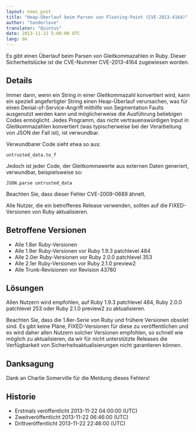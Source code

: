 ```yaml
---
layout: news_post
title: "Heap-Überlauf beim Parsen von Floating-Point (CVE-2013-4164)"
author: "tenderlove"
translator: "Quintus"
date: 2013-11-22 5:00:00 UTC
lang: de
---
```


Es gibt einen Überlauf beim Parsen von Gleitkommazahlen in
Ruby. Dieser Sicherheitslücke ist die CVE-Nummer CVE-2013-4164
zugewiesen worden.

Details
-------

Immer dann, wenn ein String in einer Gleitkommazahl konvertiert wird,
kann ein speziell angefertigter String einen Heap-Überlauf
verursachen, was für einen Denial-of-Service-Angriff mithilfe von
Segmentation Faults ausgenutzt werden kann und möglicherweise die
Ausführung beliebigen Codes ermöglicht. Jedes Programm, das
nicht vertrauenswürdigen Input in Gleitkommazahlen konvertiert (was
typischerweise bei der Verarbeitung von JSON der Fall ist), ist
verwundbar.

Verwundbarer Code sieht etwa so aus:

    untrusted_data.to_f

Jedoch ist jeder Code, der Gleitkommawerte aus externen Daten
generiert, verwundbar, beispielsweise so:

    JSON.parse untrusted_data

Beachten Sie, dass dieser Fehler CVE-2009-0689 ähnelt.

Alle Nutzer, die ein betroffenes Release verwenden, sollten auf die
FIXED-Versionen von Ruby aktualisieren.

Betroffene Versionen
--------------------

* Alle 1.8er Ruby-Versionen
* Alle 1.9er Ruby-Versionen vor Ruby 1.9.3 patchlevel 484
* Alle 2.0er Ruby-Versionen vor Ruby 2.0.0 patchlevel 353
* Alle 2.1er Ruby-Versionen vor Ruby 2.1.0 preview2
* Alle Trunk-Revisionen vor Revision 43780

Lösungen
--------

Allen Nutzern wird empfohlen, auf Ruby 1.9.3 patchlevel 484, Ruby
2.0.0 patchlevel 253 oder Ruby 2.1.0 preview2 zu aktualisieren.

Beachten Sie, dass die 1.8er-Serie von Ruby und frühere Versionen
obsolet sind. Es gibt keine Pläne, FIXED-Versionen für diese zu
veröffentlichen und es wird daher allen Nutzern solcher Versionen
empfohlen, so schnell wie möglich zu aktualisieren, da wir für nicht
unterstützte Releases die Verfügbarkeit von
Sicherheitsaktualisierungen nicht garantieren können.

Danksagung
----------

Dank an Charlie Somerville für die Meldung dieses Fehlers!

Historie
--------

* Erstmals veröffentlicht 2013-11-22 04:00:00 (UTC)
* Zweitveröffentlicht 2013-11-22 06:46:00 (UTC)
* Drittveröffentlicht 2013-11-22 22:46:00 (UTC)
